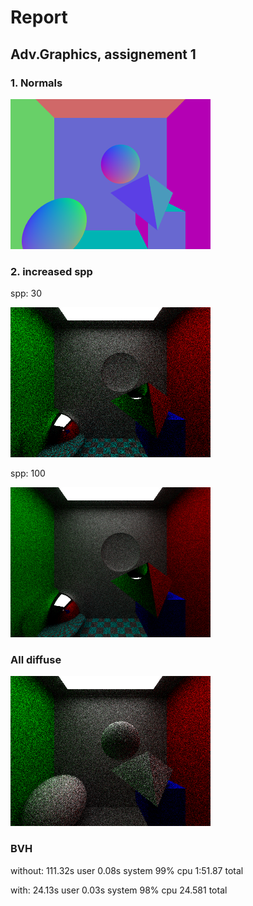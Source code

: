 # Report

## Adv.Graphics, assignement 1

### 1. Normals

![normals](./outputs/normals_png.png)

### 2. increased spp

spp: 30  

![spp: 30](./outputs/spp30_png.png)

spp: 100

![spp: 100](./outputs/spp100_png.png)

### All diffuse

![All diffuse](./outputs/all_diffuse_png.png)

### BVH

without: 111.32s user 0.08s system 99% cpu 1:51.87 total

with: 24.13s user 0.03s system 98% cpu 24.581 total